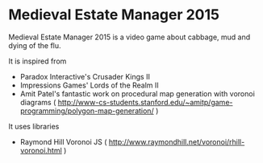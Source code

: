 Medieval Estate Manager 2015
=====================

Medieval Estate Manager 2015 is a video game about cabbage, mud and dying of the flu.


It is inspired from 
* Paradox Interactive's Crusader Kings II
* Impressions Games' Lords of the Realm II
* Amit Patel's fantastic work on procedural map generation with voronoi diagrams ( http://www-cs-students.stanford.edu/~amitp/game-programming/polygon-map-generation/ )

It uses libraries 
* Raymond Hill Voronoi JS ( http://www.raymondhill.net/voronoi/rhill-voronoi.html )
